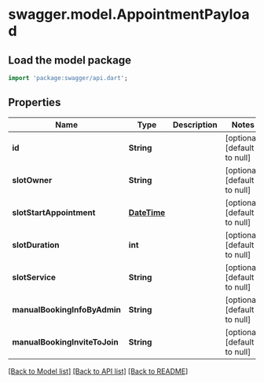 # swagger.model.AppointmentPayload

## Load the model package
```dart
import 'package:swagger/api.dart';
```

## Properties
Name | Type | Description | Notes
------------ | ------------- | ------------- | -------------
**id** | **String** |  | [optional] [default to null]
**slotOwner** | **String** |  | [optional] [default to null]
**slotStartAppointment** | [**DateTime**](DateTime.md) |  | [optional] [default to null]
**slotDuration** | **int** |  | [optional] [default to null]
**slotService** | **String** |  | [optional] [default to null]
**manualBookingInfoByAdmin** | **String** |  | [optional] [default to null]
**manualBookingInviteToJoin** | **String** |  | [optional] [default to null]

[[Back to Model list]](../README.md#documentation-for-models) [[Back to API list]](../README.md#documentation-for-api-endpoints) [[Back to README]](../README.md)


